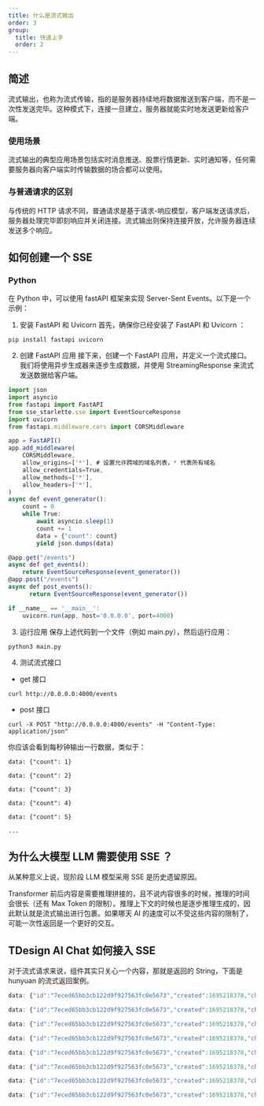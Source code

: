 ```yaml
---
title: 什么是流式输出
order: 3
group:
  title: 快速上手
  order: 2
---
```


## 简述

流式输出，也称为流式传输，指的是服务器持续地将数据推送到客户端，而不是一次性发送完毕。这种模式下，连接一旦建立，服务器就能实时地发送更新给客户端。

### 使用场景

流式输出的典型应用场景包括实时消息推送、股票行情更新、实时通知等，任何需要服务器向客户端实时传输数据的场合都可以使用。

### 与普通请求的区别

与传统的 HTTP 请求不同，普通请求是基于请求-响应模型，客户端发送请求后，服务器处理完毕即刻响应并关闭连接。流式输出则保持连接开放，允许服务器连续发送多个响应。

## 如何创建一个 SSE

### Python

在 Python 中，可以使用 fastAPI 框架来实现 Server-Sent Events。以下是一个示例：

1. 安装 FastAPI 和 Uvicorn
   首先，确保你已经安装了 FastAPI 和 Uvicorn ：

```
pip install fastapi uvicorn
```

2. 创建 FastAPI 应用
   接下来，创建一个 FastAPI 应用，并定义一个流式接口。我们将使用异步生成器来逐步生成数据，并使用 StreamingResponse 来流式发送数据给客户端。

```js
import json
import asyncio
from fastapi import FastAPI
from sse_starlette.sse import EventSourceResponse
import uvicorn
from fastapi.middleware.cors import CORSMiddleware

app = FastAPI()
app.add_middleware(
    CORSMiddleware,
    allow_origins=['*'], # 设置允许跨域的域名列表，* 代表所有域名
    allow_credentials=True,
    allow_methods=['*'],
    allow_headers=['*'],
)
async def event_generator():
    count = 0
    while True:
        await asyncio.sleep(1)
        count += 1
        data = {"count": count}
        yield json.dumps(data)

@app.get("/events")
async def get_events():
    return EventSourceResponse(event_generator())
@app.post("/events")
async def post_events():
      return EventSourceResponse(event_generator())

if __name__ == '__main__':
    uvicorn.run(app, host='0.0.0.0', port=4000)

```

3. 运行应用
   保存上述代码到一个文件（例如 main.py），然后运行应用：

```
python3 main.py
```

4. 测试流式接口

- get 接口

```
curl http://0.0.0.0:4000/events
```

- post 接口

```
curl -X POST "http://0.0.0.0:4000/events" -H "Content-Type: application/json"
```

你应该会看到每秒钟输出一行数据，类似于：

```
data: {"count": 1}

data: {"count": 2}

data: {"count": 3}

data: {"count": 4}

data: {"count": 5}

...
```

## 为什么大模型 LLM 需要使用 SSE ？

从某种意义上说，现阶段 LLM 模型采用 SSE 是历史遗留原因。

Transformer 前后内容是需要推理拼接的，且不说内容很多的时候，推理的时间会很长（还有 Max Token 的限制）。推理上下文的时候也是逐步推理生成的，因此默认就是流式输出进行包裹。如果哪天 AI 的速度可以不受这些内容的限制了，可能一次性返回是一个更好的交互。

## TDesign AI Chat 如何接入 SSE

对于流式请求来说，组件其实只关心一个内容，那就是返回的 String，下面是 hunyuan 的流式返回案例。

```js
data: {"id":"7eced65bb3cb122d9f927563fc0e5673","created":1695218378,"choices":[{"delta":{"role":"assistant","content":"我是"}}],"usage":{"prompt_tokens":10,"completion_tokens":1,"total_tokens":11}}

data: {"id":"7eced65bb3cb122d9f927563fc0e5673","created":1695218378,"choices":[{"delta":{"role":"assistant","content":"由腾"}}],"usage":{"prompt_tokens":10,"completion_tokens":3,"total_tokens":13}}

data: {"id":"7eced65bb3cb122d9f927563fc0e5673","created":1695218378,"choices":[{"delta":{"role":"assistant","content":"讯公"}}],"usage":{"prompt_tokens":10,"completion_tokens":5,"total_tokens":15}}

data: {"id":"7eced65bb3cb122d9f927563fc0e5673","created":1695218378,"choices":[{"delta":{"role":"assistant","content":"司开"}}],"usage":{"prompt_tokens":10,"completion_tokens":7,"total_tokens":17}}

data: {"id":"7eced65bb3cb122d9f927563fc0e5673","created":1695218378,"choices":[{"delta":{"role":"assistant","content":"发的"}}],"usage":{"prompt_tokens":10,"completion_tokens":8,"total_tokens":18}}

data: {"id":"7eced65bb3cb122d9f927563fc0e5673","created":1695218378,"choices":[{"delta":{"role":"assistant","content":"大型"}}],"usage":{"prompt_tokens":10,"completion_tokens":9,"total_tokens":19}}

data: {"id":"7eced65bb3cb122d9f927563fc0e5673","created":1695218378,"choices":[{"delta":{"role":"assistant","content":"语言"}}],"usage":{"prompt_tokens":10,"completion_tokens":10,"total_tokens":20}}

data: {"id":"7eced65bb3cb122d9f927563fc0e5673","created":1695218378,"choices":[{"delta":{"role":"assistant","content":"模型"}}],"usage":{"prompt_tokens":10,"completion_tokens":11,"total_tokens":21}}
```
